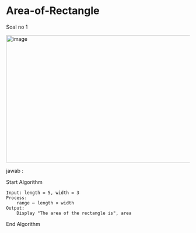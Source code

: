 # Area-of-Rectangle
Soal no 1

<img width="716" height="349" alt="image" src="https://github.com/user-attachments/assets/e30000b1-481c-4928-a465-7116e9ae064f" />

jawab :

  Start Algorithm
  
    Input: length = 5, width = 3
    Process:
        range ← length × width
    Output:
        Display "The area of the rectangle is", area
        
   End Algorithm
